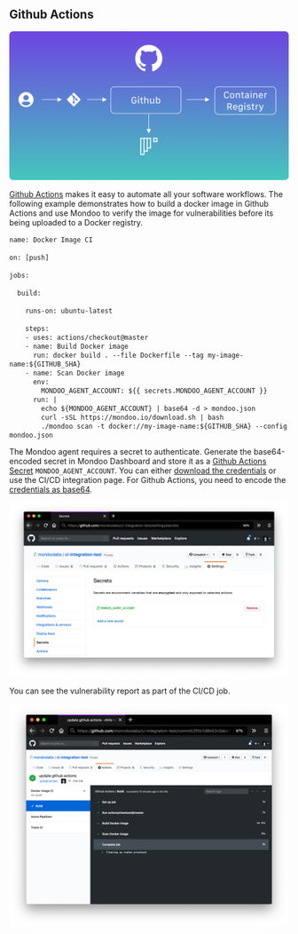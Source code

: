 ## Github Actions

![Illustration of Github Actions integration](./integration-github-actions.png)

[Github Actions](https://github.com/features/actionshttps://github.com/features/actions)  makes it easy to automate all your software workflows. The following example demonstrates how to build a docker image in Github Actions and use Mondoo to verify the image for vulnerabilities before its being uploaded to a Docker registry.

```
name: Docker Image CI

on: [push]

jobs:

  build:

    runs-on: ubuntu-latest

    steps:
    - uses: actions/checkout@master
    - name: Build Docker image
      run: docker build . --file Dockerfile --tag my-image-name:${GITHUB_SHA}
    - name: Scan Docker image
      env:
        MONDOO_AGENT_ACCOUNT: ${{ secrets.MONDOO_AGENT_ACCOUNT }}
      run: |
        echo ${MONDOO_AGENT_ACCOUNT} | base64 -d > mondoo.json
        curl -sSL https://mondoo.io/download.sh | bash
        ./mondoo scan -t docker://my-image-name:${GITHUB_SHA} --config mondoo.json
```

The Mondoo agent requires a secret to authenticate. Generate the base64-encoded secret in Mondoo Dashboard and store it as a [Github Actions Secret](https://help.github.com/en/articles/virtual-environments-for-github-actions#creating-and-using-secrets-encrypted-variables) `MONDOO_AGENT_ACCOUNT`. You can either [download the credentials](../../agent/installation/registration) or use the CI/CD integration page. For Github Actions, you need to encode the [credentials as base64](#store-mondoo-credentials).

![Paste the configuration as GCP substitution variable](./mondoo-cicd-githubactions-credentials.png)

You can see the vulnerability report as part of the CI/CD job.

![Run a mondoo scan in Github Actions](./mondoo-cicd-githubactions-result-text.png)